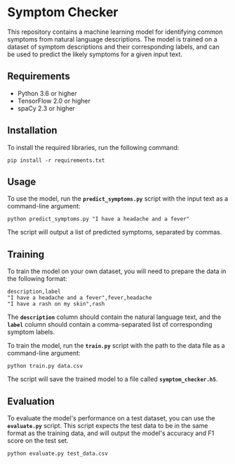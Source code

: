 # **Symptom Checker**

This repository contains a machine learning model for identifying common symptoms from natural language descriptions. The model is trained on a dataset of symptom descriptions and their corresponding labels, and can be used to predict the likely symptoms for a given input text.

## **Requirements**

- Python 3.6 or higher
- TensorFlow 2.0 or higher
- spaCy 2.3 or higher

## **Installation**

To install the required libraries, run the following command:

```
pip install -r requirements.txt

```

## **Usage**

To use the model, run the **`predict_symptoms.py`** script with the input text as a command-line argument:

```
python predict_symptoms.py "I have a headache and a fever"

```

The script will output a list of predicted symptoms, separated by commas.

## **Training**

To train the model on your own dataset, you will need to prepare the data in the following format:

```
description,label
"I have a headache and a fever",fever,headache
"I have a rash on my skin",rash

```

The **`description`** column should contain the natural language text, and the **`label`** column should contain a comma-separated list of corresponding symptom labels.

To train the model, run the **`train.py`** script with the path to the data file as a command-line argument:

```
python train.py data.csv

```

The script will save the trained model to a file called **`symptom_checker.h5`**.

## **Evaluation**

To evaluate the model's performance on a test dataset, you can use the **`evaluate.py`** script. This script expects the test data to be in the same format as the training data, and will output the model's accuracy and F1 score on the test set.

```
python evaluate.py test_data.csv

```
